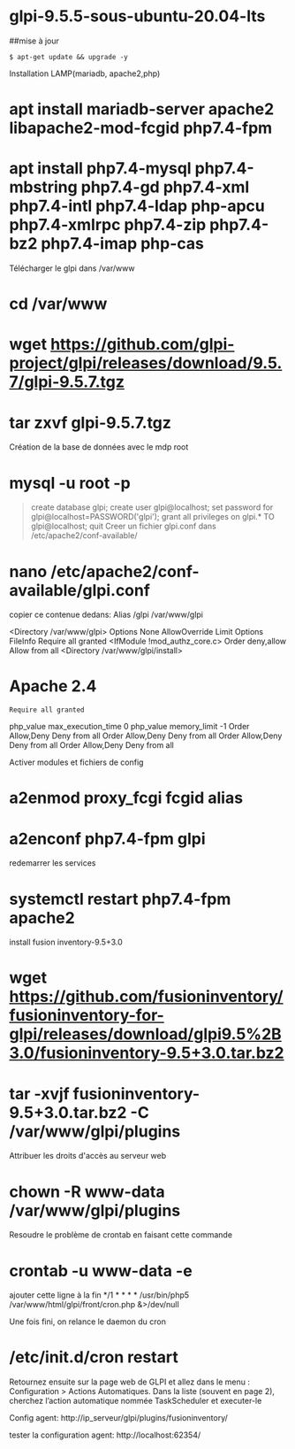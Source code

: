# glpi-9.5.5-sous-ubuntu-20.04-lts
##mise à jour
```
$ apt-get update && upgrade -y
```
Installation LAMP(mariadb, apache2,php)
# apt install mariadb-server apache2 libapache2-mod-fcgid php7.4-fpm
# apt install php7.4-mysql php7.4-mbstring php7.4-gd php7.4-xml php7.4-intl php7.4-ldap php-apcu php7.4-xmlrpc php7.4-zip php7.4-bz2 php7.4-imap php-cas
Télécharger le glpi dans /var/www
# cd /var/www
# wget https://github.com/glpi-project/glpi/releases/download/9.5.7/glpi-9.5.7.tgz
# tar zxvf glpi-9.5.7.tgz
Création de la base de données avec le mdp root
# mysql -u root -p
>create database glpi;
>create user glpi@localhost;
>set password for glpi@localhost=PASSWORD('glpi');
>grant all privileges on glpi.* TO glpi@localhost;
>quit
Creer un fichier glpi.conf dans /etc/apache2/conf-available/
# nano /etc/apache2/conf-available/glpi.conf
copier ce contenue dedans:
Alias /glpi /var/www/glpi

<Directory /var/www/glpi>
  Options None
  AllowOverride Limit Options FileInfo
  <IfModule mod_authz_core.c>
    Require all granted
  </IfModule>
  <IfModule !mod_authz_core.c>
    Order deny,allow
    Allow from all
  </IfModule>
</Directory>
<Directory /var/www/glpi/install>
  <IfModule mod_authz_core.c>
  # Apache 2.4
    Require all granted
  </IfModule>
  <IfModule mod_php7.c>
    php_value max_execution_time 0
    php_value memory_limit -1
  </IfModule>
</Directory>
<Directory /var/www/glpi/config>
  Order Allow,Deny
  Deny from all
</Directory>
<Directory /var/www/glpi/locales>
  Order Allow,Deny
  Deny from all
</Directory>
<Directory /var/www/glpi/install/mysql>
  Order Allow,Deny
  Deny from all
</Directory>
<Directory /var/www/glpi/scripts>
  Order Allow,Deny
  Deny from all
</Directory>

Activer modules et fichiers de config
# a2enmod proxy_fcgi fcgid alias 
# a2enconf php7.4-fpm glpi 
redemarrer les services
# systemctl restart php7.4-fpm apache2
install fusion inventory-9.5+3.0
# wget https://github.com/fusioninventory/fusioninventory-for-glpi/releases/download/glpi9.5%2B3.0/fusioninventory-9.5+3.0.tar.bz2
# tar -xvjf fusioninventory-9.5+3.0.tar.bz2 -C /var/www/glpi/plugins
Attribuer les droits d'accès au serveur web
# chown -R www-data /var/www/glpi/plugins

Resoudre le problème de crontab en faisant cette commande 
# crontab -u www-data -e
ajouter cette ligne à la fin 
*/1 * * * * /usr/bin/php5 /var/www/html/glpi/front/cron.php &>/dev/null

Une fois fini, on relance le daemon du cron
# /etc/init.d/cron restart

Retournez ensuite sur la page web de GLPI et allez dans le menu : Configuration > Actions Automatiques.
Dans la liste (souvent en page 2), cherchez l’action automatique nommée TaskScheduler et executer-le

Config agent:
http://ip_serveur/glpi/plugins/fusioninventory/ 

tester la configuration agent:
http://localhost:62354/




